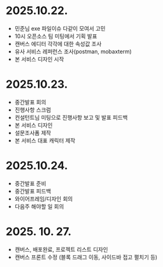 # 2025.10.22.

- 민준님 exe 파일이슈 다같이 모여서 고민
- 10시 오픈소스 팀 미팅에서 기획 발표
- 캔버스 에디터 각각에 대한 속성값 조사
- 유사 서비스 레퍼런스 조사(postman, mobaxterm)
- 본 서비스 디자인 시작

# 2025.10.23.

- 중간발표 회의
- 진행사항 스크럼
- 컨설턴트님 미팅으로 진행사항 보고 및 발표 피드백
- 본 서비스 디자인
- 설문조사폼 제작
- 본 서비스 대표 캐릭터 제작

# 2025.10.24.

- 중간발표 준비
- 중간발표 피드백
- 와이어프레임/디자인 회의
- 다음주 해야할 일 회의

# 2025. 10. 27.

- 캔버스, 배포완료, 프로젝트 리스트 디자인
- 캔버스 프론트 수정 (블록 드래그 이동, 사이드바 접고 펼치기 등)